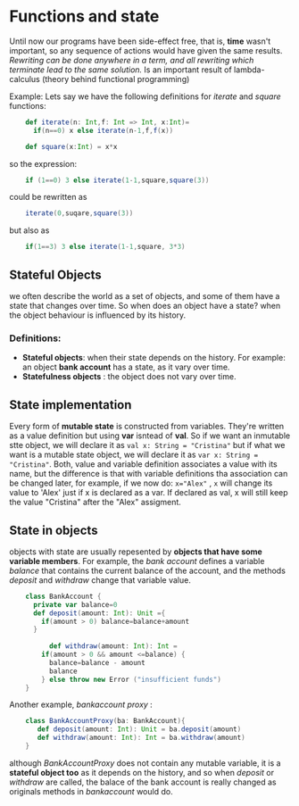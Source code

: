 # Functions and state

Until now our programs have been side-effect free, that is, **time** wasn't important, so any sequence of actions would have given the same results. *Rewriting can be done anywhere in a term, and all rewriting which terminate lead to the same solution.* Is an important result of lambda-calculus (theory behind functional programming)

Example:
Lets say we have the following definitions for *iterate* and *square* functions:

```scala
	def iterate(n: Int,f: Int => Int, x:Int)=
	  if(n==0) x else iterate(n-1,f,f(x))

	def square(x:Int) = x*x
```

so the expression:


```scala
	if (1==0) 3 else iterate(1-1,square,square(3))
```

could be rewritten as 

```scala
	iterate(0,suqare,square(3))
```

but also as

```scala
	if(1==3) 3 else iterate(1-1,square, 3*3)
```

## Stateful Objects

we often describe the world as a set of objects, and some of them have a state that changes over time. So when does an object have a state? when the object behaviour is influenced by its history. 

### Definitions:
 - **Stateful objects**: when their state depends on the history. For example: an object **bank account** has a state, as it vary over time.
 - **Statefulness objects** :  the object does not vary over time.


## State implementation

Every form of **mutable state** is constructed from variables. They're written as a value definition but using **var** isntead of **val**. 
So if we want an inmutable stte object, we will declare it as `val x: String = "Cristina"` but if what we want is a mutable state object, we will declare it as `var x: String = "Cristina"`.
Both, value and variable definition associates a value with its name, but the difference is that with variable definitions tha association can be changed later, for example, if we now do: `x="Alex"` , `x` will change its value to 'Alex' just if x is declared as a var. If declared as val, x will still keep the value "Cristina" after the "Alex" assigment. 


## State in objects

objects with state are usually repesented by **objects that have some variable members**. For example, the *bank account* defines a variable *balance* that contains the current balance of the account, and the methods *deposit* and *withdraw* change that variable value.  

```scala
	class BankAccount {
	  private var balance=0
	  def deposit(amount: Int): Unit ={
	    if(amount > 0) balance=balance+amount
	  }
	  
          def withdraw(amount: Int): Int =
	    if(amount > 0 && amount <=balance) {
	      balance=balance - amount
	      balance
	    } else throw new Error ("insufficient funds")
	}
```

Another example, *bankaccount proxy* :

```scala
	class BankAccountProxy(ba: BankAccount){
	   def deposit(amount: Int): Unit = ba.deposit(amount)
	   def withdraw(amount: Int): Int = ba.withdraw(amount)
	}
```

although *BankAccountProxy* does not contain any mutable variable, it is a **stateful object too** as it depends on the history, and so when *deposit* or *withdraw* are called, the balace of the bank account is really changed as originals methods in *bankaccount* would do.






